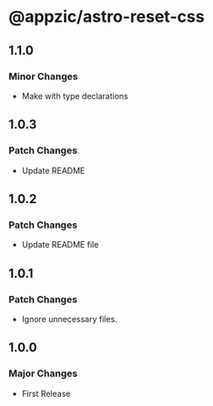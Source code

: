 # @appzic/astro-reset-css

## 1.1.0

### Minor Changes

- Make with type declarations

## 1.0.3

### Patch Changes

- Update README

## 1.0.2

### Patch Changes

- Update README file

## 1.0.1

### Patch Changes

- Ignore unnecessary files.

## 1.0.0

### Major Changes

- First Release
